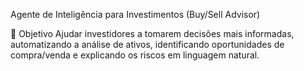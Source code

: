 Agente de Inteligência para Investimentos (Buy/Sell Advisor)

🧾 Objetivo
Ajudar investidores a tomarem decisões mais informadas, automatizando a análise de ativos, identificando oportunidades de compra/venda e explicando os riscos em linguagem natural.
